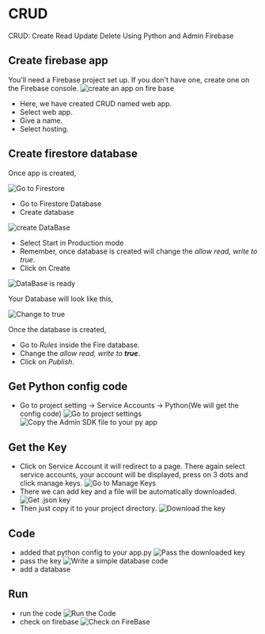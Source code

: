 # CRUD
CRUD: Create Read Update Delete Using Python and Admin Firebase

## Create firebase app
You'll need a Firebase project set up. If you don't have one, create one on the Firebase console.
<img src="https://github.com/iamrajharshit/firebaseCRUD/blob/main/img/create%20an%20app.png" title="create an app on fire base" alt="create an app on fire base" />&nbsp; 

- Here, we have created CRUD named web app.
- Select web app.
- Give a name.
- Select hosting. 

## Create firestore database
Once app is created,


<img src="https://github.com/iamrajharshit/firebaseCRUD/blob/main/img/Firestore%20create%20db.png" title="Go to Firestore" alt="Go to Firestore" />&nbsp; 

- Go to Firestore Database
- Create database


<img src="https://github.com/iamrajharshit/firebaseCRUD/blob/main/img/creating%20db.png" title="create DataBase" alt="create DataBase" />&nbsp;

- Select Start in Production mode
- Remember, once database is created will change the *allow read, write to true*.
- Click on Create



<img src="https://github.com/iamrajharshit/firebaseCRUD/blob/main/img/database%20is%20ready.png" title="DataBase is ready" alt="DataBase is ready" />&nbsp;

Your Database will look like this,


<img src="https://github.com/iamrajharshit/firebaseCRUD/blob/main/img/change%20to%20true.png" title="Change to true" alt="Change to true" />&nbsp;

Once the database is created,
- Go to _Rules_ inside the Fire database.
- Change the *allow read, write to __true__*.
- Click on _Publish_.

## Get Python config code
- Go to project setting -> Service Accounts -> Python(We will get the config code)
<img src="https://github.com/iamrajharshit/firebaseCRUD/blob/main/img/project%20setting.png" title="Go to project settings" alt="Go to project settings" />&nbsp;
<img src="https://github.com/iamrajharshit/firebaseCRUD/blob/main/img/copy%20the%20admin%20sdk%20code.png" title="Copy the Admin SDK file to your py app" alt="Copy the Admin SDK file to your py app" />&nbsp;


## Get the Key
- Click on Service Account it will redirect to a page. There again select service accounts, your account will be displayed, press on 3 dots and click manage keys.
<img src="https://github.com/iamrajharshit/firebaseCRUD/blob/main/img/manage%20keys.png" title="Go to Manage Keys" alt="Go to Manage Keys" />&nbsp;
- There we can add key and a file will be automatically downloaded.
<img src="https://github.com/iamrajharshit/firebaseCRUD/blob/main/img/get%20json%20key.png" title="Get .json key" alt="Get .json key" />&nbsp;
- Then just copy it to your project directory.
<img src="https://github.com/iamrajharshit/firebaseCRUD/blob/main/img/downloaded%20key.png" title="Download the key" alt="Download the key" />&nbsp;

## Code
- added that python config to your app.py
<img src="https://github.com/iamrajharshit/firebaseCRUD/blob/main/img/pass%20to%20code%20.png" title="Pass the downloaded key" alt="Pass the downloaded key" />&nbsp;
- pass the key
<img src="https://github.com/iamrajharshit/firebaseCRUD/blob/main/img/database%20code.png" title="Write a simple database code" alt="Write a simple database code" />&nbsp;
- add a database

## Run
- run the code
<img src="https://github.com/iamrajharshit/firebaseCRUD/blob/main/img/run%20the%20code%20.png" title="Run the code" alt="Run the Code" />&nbsp;
- check on firebase
<img src="https://github.com/iamrajharshit/firebaseCRUD/blob/main/img/stored%20in%20firebase.png" title="Check on FireBase" alt="Check on FireBase" />&nbsp;
